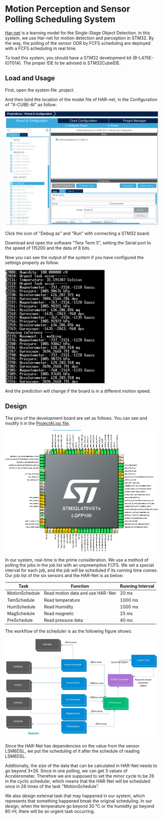# Motion Perception and Sensor Polling Scheduling System

[Har-net](https://ieeexplore.ieee.org/document/8931260) is a learning model for the Single-Stage Object Detection. in this system, we use Har-net for motion detection and perception in STM32. By the way, the polling of the sensor ODR by FCFS scheduling are deployed with a FCFS scheduling in real time.

To load this system, you should have a STM32 development kit (B-L475E-IOT01A). The proper IDE to be advised is STM32CubeIDE. 

## Load and Usage

First, open the system file .project. 

And then bind the location of the model file of HAR-net, in the Configuration of "X-CUBE-AI" as follow:

![](image/3.png)

Click the icon of "Debug as" and "Run" with connecting a STM32 board.

Download and open the software "Tera Term 5", setting the Serial port to the speed of 115200 and the data of 8 bits. 

Now you can see the output of the system if you have configured the settings properly as follow. 

![](image/4.png)

And the prediction will change if the board is in a different motion speed.



## Design

The pins of the development board are set as follows. You can see and modify it in the [ProjectAI.ioc file](ProjectAI.ioc). 

![](image/1.png)

In our system, real-time is the prime consideration. We use a method of polling the jobs in the job list with an unpreemptive FCFS. We set a special interval for each job, and the job will be scheduled if its running time comes. Our job list of the six sensors and the HAR-Net is as below:

| Task           | Function                          | Running  Interval |
| -------------- | --------------------------------- | ----------------- |
| MotionSchedule | Read  motion data and use HAR-Net | 20 ms             |
| TemSchedule    | Read temperature                  | 1000 ms           |
| HumSchedule    | Read Humidity                     | 1000 ms           |
| MagSchedule    | Read magnetic                     | 25  ms            |
| PreSchedule    | Read pressure data                | 40  ms            |

The workflow of the scheduler is as the following figure shows:

![](image/2.png)

Since the HAR-Net has dependencies on the value from the sensor LSM6DSL, we put the scheduling of it after the schedule of reading LSM6DSL. 

Additionally, the size of the data that can be calculated in HAR-Net needs to go beyond 3*26. Since in one polling, we can get 3 values of Accelerometer. Therefore we are supposed to set the minor cycle to be 26 in the cyclic scheduler, which means that the HAR-Net will be scheduled once in 26 times of the task "MotionSchedule".

We also design external task that may happened in our system, which represents that something happened break the original scheduling. In our design, when the temperature go beyond 30 ℃ or the humidity go beyond 80 rH, there will be an urgent task occurring.
